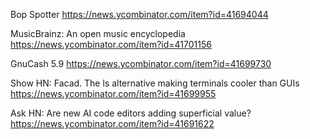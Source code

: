 Bop Spotter https://news.ycombinator.com/item?id=41694044

MusicBrainz: An open music encyclopedia https://news.ycombinator.com/item?id=41701156

GnuCash 5.9 https://news.ycombinator.com/item?id=41699730

Show HN: Facad. The ls alternative making terminals cooler than GUIs https://news.ycombinator.com/item?id=41699955

Ask HN: Are new AI code editors adding superficial value? https://news.ycombinator.com/item?id=41691622